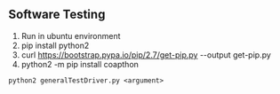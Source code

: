 ## Software Testing

1. Run in ubuntu environment
2. pip install python2
3. curl https://bootstrap.pypa.io/pip/2.7/get-pip.py --output get-pip.py
4. python2 -m pip install coapthon

```
python2 generalTestDriver.py <argument> 
```